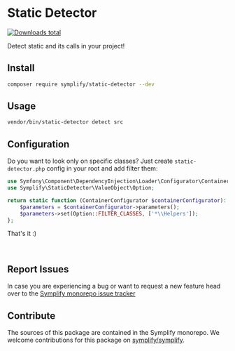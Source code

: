 # Static Detector


[![Downloads total](https://img.shields.io/packagist/dt/symplify/static-detector.svg?style=flat-square)](https://packagist.org/packages/symplify/static-detector/stats)

Detect static and its calls in your project!

## Install

```bash
composer require symplify/static-detector --dev
```

## Usage

```bash
vendor/bin/static-detector detect src
```

## Configuration

Do you want to look only on specific classes? Just create `static-detector.php` config in your root and add filter them:

```php
use Symfony\Component\DependencyInjection\Loader\Configurator\ContainerConfigurator;
use Symplify\StaticDetector\ValueObject\Option;

return static function (ContainerConfigurator $containerConfigurator): void {
    $parameters = $containerConfigurator->parameters();
    $parameters->set(Option::FILTER_CLASSES, ['*\\Helpers']);
};
```

That's it :)

<br>

## Report Issues

In case you are experiencing a bug or want to request a new feature head over to the [Symplify monorepo issue tracker](https://github.com/symplify/symplify/issues)

## Contribute

The sources of this package are contained in the Symplify monorepo. We welcome contributions for this package on [symplify/symplify](https://github.com/symplify/symplify).
